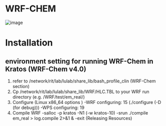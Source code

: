 # WRF-CHEM
![image](https://user-images.githubusercontent.com/61849582/229594261-5ca76c36-66ea-4f5f-b051-72c15008582e.png)

# Installation
## environment setting for running WRF-Chem in Kratos (WRF-Chem v4.0)
1. refer to /network/rit/lab/lulab/share_lib/bash_profile_clin (WRF-Chem section)
2. Cp /network/rit/lab/lulab/share_lib/WRF/HLC.TBL to your WRF run directory (e.g. /WRF/test/em_real/) 
3. Configure (Linux x86_64 options )
 -WRF configuring: 15 (./configure (-D (for debug)))
 -WPS configuring: 19
4.	Compile WRF
 -salloc -p kratos -N1 (-w kratos-10)
 -srun ./compile  em_real > log.compile 2>&1 &
 -exit (Releasing Resources)
